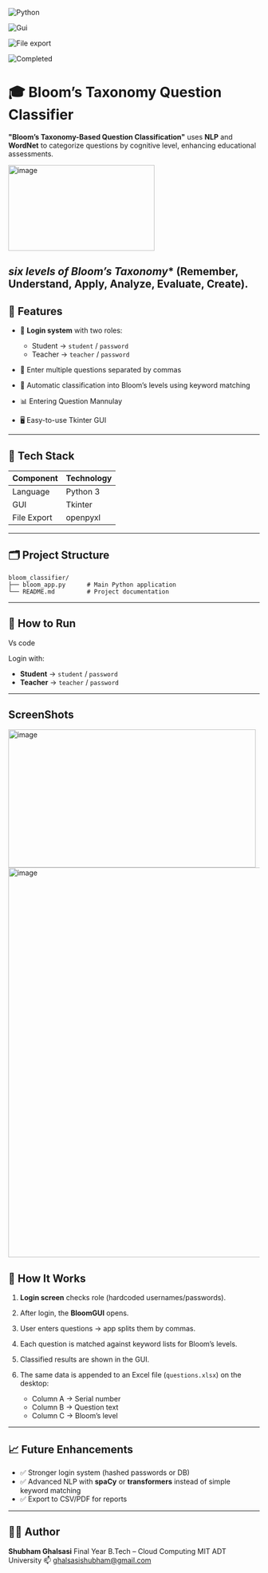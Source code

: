 ![Python](https://img.shields.io/badge/Tool-Python-blue)  

![Gui](https://img.shields.io/badge/Gui-Tinker-blue) 

![File export](https://img.shields.io/badge/FileExport-openpyxl-blue) 

![Completed](https://img.shields.io/badge/Status-Completed-success)



# 🎓 Bloom’s Taxonomy Question Classifier
**"Bloom’s Taxonomy-Based Question Classification"** uses **NLP** and **WordNet** to categorize questions by cognitive level, enhancing educational assessments.

<img width="293" height="172" alt="image" src="https://github.com/user-attachments/assets/65cc4b25-1fd4-43d2-a074-820b897d16b6" />

*six levels of Bloom’s Taxonomy** (Remember, Understand, Apply, Analyze, Evaluate, Create).
---

## 📌 Features

* 🔑 **Login system** with two roles:

  * Student → `student` / `password`
  * Teacher → `teacher` / `password`
* 📝 Enter multiple questions separated by commas
* 🧠 Automatic classification into Bloom’s levels using keyword matching
* 📊 Entering Question Mannulay 
* 🖥️ Easy-to-use Tkinter GUI

---

## 🧰 Tech Stack

| Component   | Technology                       |
| ----------- | -------------------------------- |
| Language    | Python 3                         |
| GUI         | Tkinter                          |
| File Export | openpyxl                         |

---

## 🗂 Project Structure

```
bloom_classifier/
├── bloom_app.py      # Main Python application
└── README.md         # Project documentation
```

---

## 🚀 How to Run

Vs code 

Login with:

* **Student** → `student` / `password`
* **Teacher** → `teacher` / `password`

---
## ScreenShots 
<img width="496" height="277" alt="image" src="https://github.com/user-attachments/assets/e14c1f69-edd7-4952-8b39-4ad4aa0b6ae0" />
<img width="746" height="782" alt="image" src="https://github.com/user-attachments/assets/fc84223d-b7c4-4541-bc43-b7328308b9ab" />




## 🧠 How It Works

1. **Login screen** checks role (hardcoded usernames/passwords).
2. After login, the **BloomGUI** opens.
3. User enters questions → app splits them by commas.
4. Each question is matched against keyword lists for Bloom’s levels.
5. Classified results are shown in the GUI.
6. The same data is appended to an Excel file (`questions.xlsx`) on the desktop:

   * Column A → Serial number
   * Column B → Question text
   * Column C → Bloom’s level

---


## 📈 Future Enhancements

* ✅ Stronger login system (hashed passwords or DB)
* ✅ Advanced NLP with **spaCy** or **transformers** instead of simple keyword matching
* ✅ Export to CSV/PDF for reports

---

## 👨‍💻 Author

**Shubham Ghalsasi**
Final Year B.Tech – Cloud Computing
MIT ADT University
📫 [ghalsasishubham@gmail.com](mailto:ghalsasishubham@gmail.com)

